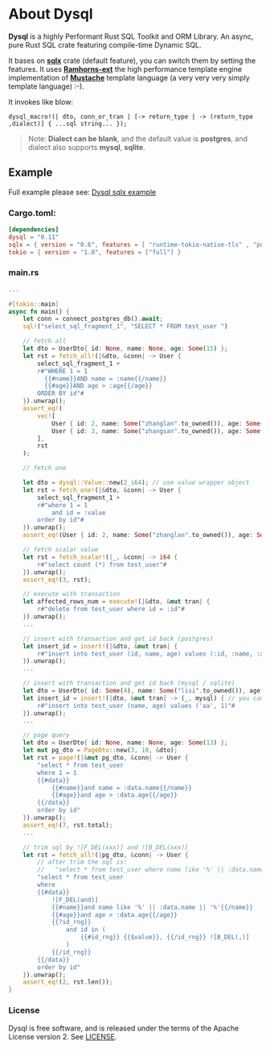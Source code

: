 # About Dysql

**Dysql** is a highly Performant Rust SQL Toolkit and ORM Library. An async, pure Rust SQL crate featuring compile-time Dynamic SQL.

It bases on [**sqlx**](https://github.com/launchbadge/sqlx) crate (default feature), you can switch them by setting the features. 
It uses [**Ramhorns-ext**](https://github.com/maciejhirsz/ramhorns) the high performance template engine implementation of [**Mustache**](https://mustache.github.io/) template language (a very very very simply template language) :-).

It invokes like blow:
```(
dysql_macro!(| dto, conn_or_tran | [-> return_type | -> (return_type ,dialect)] { ...sql string... });
```
> Note: **Dialect can be blank**, and the default value is **postgres**, and dialect also supports  **mysql**, **sqlite**.

## Example
Full example please see: [Dysql sqlx example](https://github.com/evanzp0/dysql-project/tests)

### Cargo.toml:
```toml
[dependencies]
dysql = "0.11"
sqlx = { version = "0.6", features = [ "runtime-tokio-native-tls" , "postgres" ] }
tokio = { version = "1.0", features = ["full"] }
```

### main.rs
```rust
...

#[tokio::main]
async fn main() {
    let conn = connect_postgres_db().await;
    sql!("select_sql_fragment_1", "SELECT * FROM test_user ")

    // fetch all
    let dto = UserDto{ id: None, name: None, age: Some(15) };
    let rst = fetch_all!(|&dto, &conn| -> User {
        select_sql_fragment_1 +
        r#"WHERE 1 = 1
          {{#name}}AND name = :name{{/name}}
          {{#age}}AND age > :age{{/age}}
        ORDER BY id"#
    }).unwrap();
    assert_eq!(
        vec![
            User { id: 2, name: Some("zhanglan".to_owned()), age: Some(21) }, 
            User { id: 3, name: Some("zhangsan".to_owned()), age: Some(35) }
        ], 
        rst
    );

    // fetch one

    let dto = dysql::Value::new(2_i64); // use value wrapper object
    let rst = fetch_one!(|&dto, &conn| -> User {
        select_sql_fragment_1 +
        r#"where 1 = 1
            and id = :value
        order by id"#
    }).unwrap();
    assert_eq!(User { id: 2, name: Some("zhanglan".to_owned()), age: Some(21) }, rst);

    // fetch scalar value
    let rst = fetch_scalar!(|_, &conn| -> i64 {
        r#"select count (*) from test_user"#
    }).unwrap();
    assert_eq!(3, rst);

    // execute with transaction
    let affected_rows_num = execute!(|&dto, &mut tran| {
        r#"delete from test_user where id = :id"#
    }).unwrap();
    ...

    // insert with transaction and get id back (postgres)
    let insert_id = insert!(|&dto, &mut tran| {
        r#"insert into test_user (id, name, age) values (:id, :name, :age) returning id"#
    }).unwrap();
    ...

    // insert with transaction and get id back (mysql / sqlite)
    let dto = UserDto{ id: Some(4), name: Some("lisi".to_owned()), age: Some(50) };
    let insert_id = insert!(|dto, &mut tran| -> (_, mysql) { // you can use 'sqlite' replace the 'mysql' dialect
        r#"insert into test_user (name, age) values ('aa', 1)"#
    }).unwrap();
    ...

    // page query
    let dto = UserDto{ id: None, name: None, age: Some(13) };
    let mut pg_dto = PageDto::new(3, 10, &dto);
    let rst = page!(|&mut pg_dto, &conn| -> User {
        "select * from test_user 
        where 1 = 1
        {{#data}}
            {{#name}}and name = :data.name{{/name}}
            {{#age}}and age > :data.age{{/age}}
        {{/data}}
        order by id"
    }).unwrap();
    assert_eq!(7, rst.total);
    ...

    // trim sql by ![F_DEL(xxx)] and ![B_DEL(xxx)]
    let rst = fetch_all!(|pg_dto, &conn| -> User {
        // after trim the sql is: 
        //   "select * from test_user where name like '%' || :data.name || '%' and age > :data.age and id in ( 1, 2, 3 ) order by id"
        "select * from test_user 
        where
        {{#data}}
            ![F_DEL(and)]
            {{#name}}and name like '%' || :data.name || '%'{{/name}}
            {{#age}}and age > :data.age{{/age}}
            {{?id_rng}}
                and id in (
                    {{#id_rng}} {{$value}}, {{/id_rng}} ![B_DEL(,)]
                )
            {{/id_rng}}
        {{/data}}
        order by id"
    }).unwrap();
    assert_eq!(2, rst.len());
}
```

### License

Dysql is free software, and is released under the terms of the Apache License version 2. See [LICENSE](LICENSE).